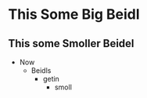 # This Some Big Beidl

## This some Smoller Beidel

- Now
  - Beidls
    - getin
      - smoll
      
      

